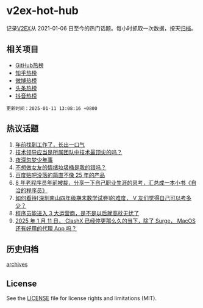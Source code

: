 # v2ex-hot-hub

 记录[V2EX](https://www.v2ex.com/)从 2021-01-06 日至今的热门话题。每小时抓取一次数据，按天[归档](archives)。
 
 ## 相关项目

- [GitHub热榜](https://github.com/snaildev/github-hot-hub)
- [知乎热榜](https://github.com/snaildev/zhihu-hot-hub)
- [微博热榜](https://github.com/snaildev/weibo-hot-hub)
- [头条热榜](https://github.com/snaildev/toutiao-hot-hub)
- [抖音热榜](https://github.com/snaildev/douyin-hot-hub)


 `更新时间：2025-01-11 13:08:16 +0800`

## 热议话题

1. [年前找到工作了，长出一口气](https://www.v2ex.com/t/1104125)
1. [技术领导应当是所属团队中技术最顶尖的吗？](https://www.v2ex.com/t/1104165)
1. [夜深忽梦少年事](https://www.v2ex.com/t/1104185)
1. [不想做女友的情绪垃圾桶是我的错吗？](https://www.v2ex.com/t/1104265)
1. [百度贴吧没落的简直不像 25 年的产品](https://www.v2ex.com/t/1104142)
1. [8 年老程序员年前被裁，分享一下自己职业生涯的思考，汇总成一本小书《自洽的程序员》](https://www.v2ex.com/t/1104211)
1. [如何看待[深圳南山四年级期末数学试卷]的难度， V 友们觉得自己可以考多少？](https://www.v2ex.com/t/1104218)
1. [程序员能进入 3 大运营商，是不是以后就高枕无忧了](https://www.v2ex.com/t/1104193)
1. [2025 年 1 月 11 日， ClashX 已经停更那么久的当下，除了 Surge， MacOS 还有好用的代理 App 吗？](https://www.v2ex.com/t/1104324)

## 历史归档

[archives](archives)

## License

See the [LICENSE](LICENSE) file for license rights and limitations (MIT).
